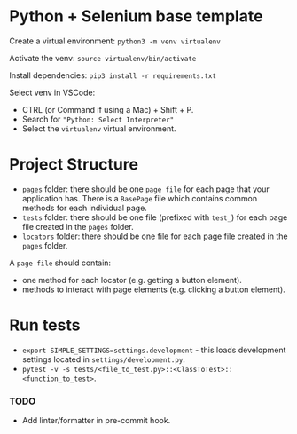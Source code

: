 # Python + Selenium base template

Create a virtual environment: `python3 -m venv virtualenv`

Activate the venv: `source virtualenv/bin/activate`

Install dependencies: `pip3 install -r requirements.txt`

Select venv in VSCode:

- CTRL (or Command if using a Mac) + Shift + P.
- Search for `"Python: Select Interpreter"`
- Select the `virtualenv` virtual environment.

# Project Structure

- `pages` folder: there should be one `page file` for each page that your application has.
  There is a `BasePage` file which contains common methods for each individual page.
- `tests` folder: there should be one file (prefixed with `test_`) for each page file created in the `pages` folder.
- `locators` folder: there should be one file for each page file created in the `pages` folder.

A `page file` should contain:

- one method for each locator (e.g. getting a button element).
- methods to interact with page elements (e.g. clicking a button element).

# Run tests

- `export SIMPLE_SETTINGS=settings.development` - this loads development settings located in `settings/development.py`.
- `pytest -v -s tests/<file_to_test.py>::<ClassToTest>::<function_to_test>`.

### TODO

- Add linter/formatter in pre-commit hook.
